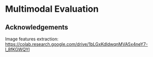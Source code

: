 # Multimodal Evaluation

## Acknowledgements

Image features extraction: https://colab.research.google.com/drive/1bLGxKdldwqnMVA5x4neY7-l_8fKGWQYI
